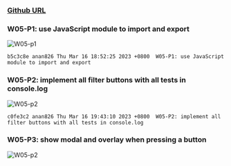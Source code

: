 ### [Github URL](https://github.com/anan826/1112-1N-js-demo-211410658.git)

### W05-P1: use JavaScript module to import and export

![W05-p1](https://slyliryvslfzxeqslixp.supabase.co/storage/v1/object/public/demo-58/md_1N_img/w05-p1.png)

```
b5c3c8e anan826 Thu Mar 16 18:52:25 2023 +0800  W05-P1: use JavaScript module to import and export
```

### W05-P2: implement all filter buttons with all tests in console.log

![W05-p2](https://slyliryvslfzxeqslixp.supabase.co/storage/v1/object/public/demo-58/md_1N_img/w05-p2.png)

```
c0fe3c2 anan826 Thu Mar 16 19:43:10 2023 +0800  W05-P2: implement all filter buttons with all tests in console.log
```

### W05-P3: show modal and overlay when pressing a button

![W05-p2](https://slyliryvslfzxeqslixp.supabase.co/storage/v1/object/public/demo-58/md_1N_img/w05-p3.png)
